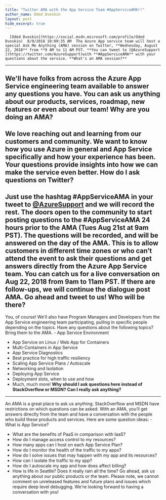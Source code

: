 ```yaml
---
title: "Twitter AMA with the App Service Team #AppServiceAMA!!"
author_name: Oded Dvoskin
layout: post
hide_excerpt: true
---
```

      [Oded Dvoskin](https://social.msdn.microsoft.com/profile/Oded Dvoskin)  8/9/2018 10:09:35 AM  The Azure App service team will host a special Ask Me Anything (AMA) session on Twitter, **Wednesday, August 22, 2018** from **9 AM to 11 AM PST. **You can tweet to [@AzureSupport ](https://twitter.com/AzureSupport)with **#AppServiceAMA** with your questions about the service. **What's an AMA session?**
--------------------------

 We'll have folks from across the Azure App Service engineering team available to answer any questions you have. You can ask us anything about our products, services, roadmap, new features or even about our team! **Why are you doing an AMA?**
-----------------------------

 We love reaching out and learning from our customers and community. We want to know how you use Azure in general and App Service specifically and how your experience has been. Your questions provide insights into how we can make the service even better. **How do I ask questions on Twitter?**
--------------------------------------

 Just use the hashtag **#AppServiceAMA** in your tweet to [@AzureSupport](https://twitter.com/AzureSupport) and we will record the rest. The doors open to the community to start posting questions to the #AppServiceAMA 24 hours prior to the AMA (**Tues Aug 21st at 9am PST**). The questions will be recorded, and will be answered on the day of the AMA. This is to allow customers in different time zones or who can’t attend the event to ask their questions and get answers directly from the Azure App Service team. You can catch us for a live conversation on **Aug 22, 2018 from 9am to 11am PST**. If there are follow-ups, we will continue the dialogue post AMA. Go ahead and tweet to us! **Who will be there?**
----------------------

 You, of course! We'll also have Program Managers and Developers from the App Service engineering team participating, pulling in specific people depending on the topics. Have any questions about the following topics? Bring them to the AMA.  - App Service Environment
 - App Service on Linux / Web App for Containers
 - Multi-Containers in App Service
 - App Service Diagnostics
 - Best practice for high traffic resiliency
 - Scaling App Service Plans / Autoscale
 - Networking and Isolation
 - Deploying App Service
 - Deployment slots, when to use and how
 - Much, much more!
  **Why should I ask questions here instead of StackOverflow or MSDN? Can I really ask anything?**
------------------------------------------------------------------------------------------------

 An AMA is a great place to ask us anything. StackOverflow and MSDN have restrictions on which questions can be asked. With an AMA, you’ll get answers directly from the team and have a conversation with the people who build these products and services. Here are some question ideas:  - What is App Service?
 - What are the benefits of PaaS in comparison with IaaS?
 - How do I manage access control to my resources?
 - How many apps can I host on each App Service Plan?
 - How do I monitor the health of the traffic to my apps?
 - How do I solve issues that may happen with my app and its resources?
 - How can I isolate the traffic to my app?
 - How do I autoscale my app and how does affect billing?
 - How is life in Seattle? Does it really rain all the time?
  Go ahead, ask us anything about our public products or the team. Please note, we cannot comment on unreleased features and future plans and issues which require deep level debugging. We're looking forward to having a conversation with you!     